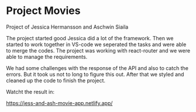 # Project Movies

Project of Jessica Hermansson and Aschwin Siaila

The project started good Jessica did a lot of the framework. Then we started to work together in VS-code we seperated the tasks and were able to merge the codes. The project was working with react-router and we were able to manage the requirements.

We had some challenges with the response of the API and also to catch the errors. But it took us not to long to figure this out. After that we styled and cleaned up the code to finish the project.

Watcht the result in:

https://jess-and-ash-movie-app.netlify.app/
